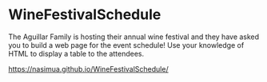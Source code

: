 # WineFestivalSchedule
The Aguillar Family is hosting their annual wine festival and they have asked you to build a web page for the event schedule! Use your knowledge of HTML to display a table to the attendees.

https://nasimua.github.io/WineFestivalSchedule/
